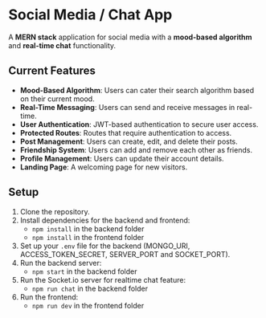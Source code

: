 # Social Media / Chat App

A **MERN stack** application for social media with a **mood-based algorithm** and **real-time chat** functionality.

## Current Features

- **Mood-Based Algorithm**: Users can cater their search algorithm based on their current mood.
- **Real-Time Messaging**: Users can send and receive messages in real-time.
- **User Authentication**: JWT-based authentication to secure user access.
- **Protected Routes**: Routes that require authentication to access.
- **Post Management**: Users can create, edit, and delete their posts.
- **Friendship System**: Users can add and remove each other as friends.
- **Profile Management**: Users can update their account details.
- **Landing Page**: A welcoming page for new visitors.

## Setup

1. Clone the repository.
2. Install dependencies for the backend and frontend:
   - `npm install` in the backend folder
   - `npm install` in the frontend folder
3. Set up your `.env` file for the backend (MONGO_URI, ACCESS_TOKEN_SECRET, SERVER_PORT and SOCKET_PORT).
4. Run the backend server:
   - `npm start` in the backend folder
5. Run the Socket.io server for realtime chat feature:
   - `npm run chat` in the backend folder
6. Run the frontend:
   - `npm run dev` in the frontend folder

